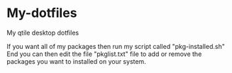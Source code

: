 # My-dotfiles
My qtile desktop dotfiles

If you want all of my packages then run my script called "pkg-installed.sh"
End you can then edit the file "pkglist.txt" file to add or remove the packages you want to installed on your system.
